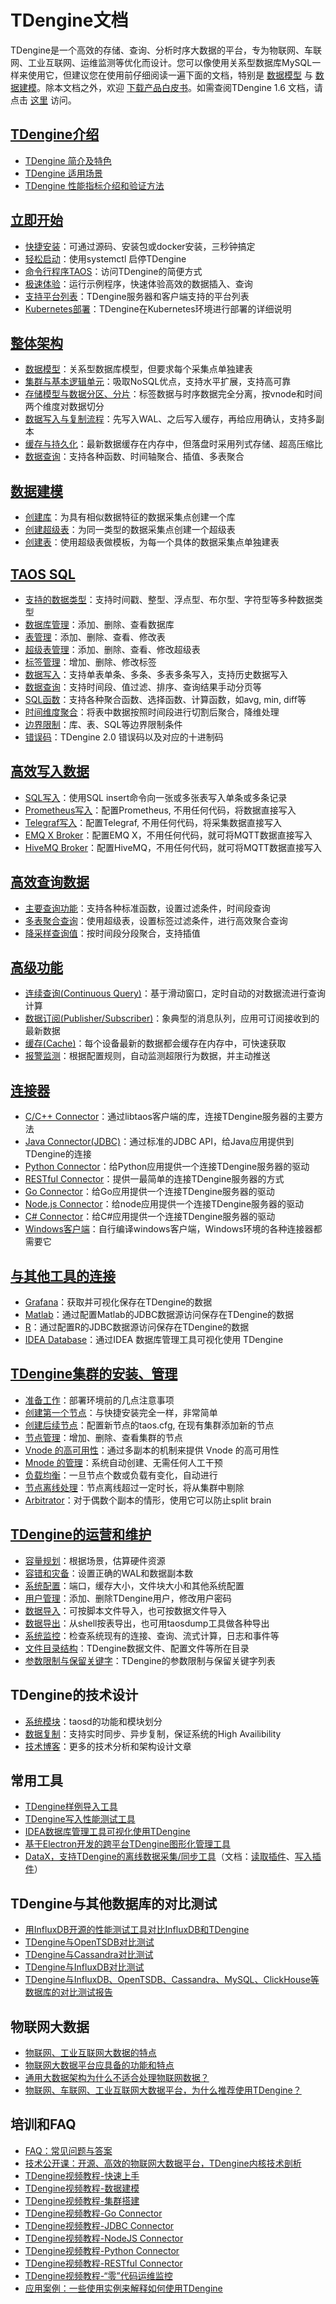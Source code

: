 # TDengine文档

TDengine是一个高效的存储、查询、分析时序大数据的平台，专为物联网、车联网、工业互联网、运维监测等优化而设计。您可以像使用关系型数据库MySQL一样来使用它，但建议您在使用前仔细阅读一遍下面的文档，特别是 [数据模型](../03.architecture/docs.md) 与 [数据建模](../04.model/docs.md)。除本文档之外，欢迎 [下载产品白皮书](https://www.taosdata.com/downloads/TDengine%20White%20Paper.pdf)。如需查阅TDengine 1.6 文档，请点击 [这里](https://www.taosdata.com/cn/documentation16/) 访问。

## [TDengine介绍](../01.evaluation/docs.md)

* [TDengine 简介及特色](../01.evaluation/docs.md#intro)
* [TDengine 适用场景](../01.evaluation/docs.md#scenes)
* [TDengine 性能指标介绍和验证方法](../01.evaluation/docs.md#)

## [立即开始](../02.getting-started/docs.md)

* [快捷安装](../02.getting-started/docs.md#install)：可通过源码、安装包或docker安装，三秒钟搞定
* [轻松启动](../02.getting-started/docs.md#start)：使用systemctl 启停TDengine
* [命令行程序TAOS](../02.getting-started/docs.md#console)：访问TDengine的简便方式
* [极速体验](../02.getting-started/docs.md#demo)：运行示例程序，快速体验高效的数据插入、查询
* [支持平台列表](../02.getting-started/docs.md#platforms)：TDengine服务器和客户端支持的平台列表
* [Kubernetes部署](https://taosdata.github.io/TDengine-Operator/zh/index.html)：TDengine在Kubernetes环境进行部署的详细说明

## [整体架构](../03.architecture/docs.md)

* [数据模型](../03.architecture/docs.md#model)：关系型数据库模型，但要求每个采集点单独建表
* [集群与基本逻辑单元](../03.architecture/docs.md#cluster)：吸取NoSQL优点，支持水平扩展，支持高可靠
* [存储模型与数据分区、分片](../03.architecture/docs.md#sharding)：标签数据与时序数据完全分离，按vnode和时间两个维度对数据切分
* [数据写入与复制流程](../03.architecture/docs.md#replication)：先写入WAL、之后写入缓存，再给应用确认，支持多副本
* [缓存与持久化](../03.architecture/docs.md#persistence)：最新数据缓存在内存中，但落盘时采用列式存储、超高压缩比
* [数据查询](../03.architecture/docs.md#query)：支持各种函数、时间轴聚合、插值、多表聚合

## [数据建模](../04.model/docs.md)

* [创建库](../04.model/docs.md#create-db)：为具有相似数据特征的数据采集点创建一个库
* [创建超级表](../04.model/docs.md#create-stable)：为同一类型的数据采集点创建一个超级表
* [创建表](../04.model/docs.md#create-table)：使用超级表做模板，为每一个具体的数据采集点单独建表

## [TAOS SQL](../12.taos-sql/docs.md)

* [支持的数据类型](../12.taos-sql/docs.md#data-type)：支持时间戳、整型、浮点型、布尔型、字符型等多种数据类型
* [数据库管理](../12.taos-sql/docs.md#management)：添加、删除、查看数据库
* [表管理](../12.taos-sql/docs.md#table)：添加、删除、查看、修改表
* [超级表管理](../12.taos-sql/docs.md#super-table)：添加、删除、查看、修改超级表
* [标签管理](../12.taos-sql/docs.md#tags)：增加、删除、修改标签
* [数据写入](../12.taos-sql/docs.md#insert)：支持单表单条、多条、多表多条写入，支持历史数据写入
* [数据查询](../12.taos-sql/docs.md#select)：支持时间段、值过滤、排序、查询结果手动分页等
* [SQL函数](../12.taos-sql/docs.md#functions)：支持各种聚合函数、选择函数、计算函数，如avg, min, diff等
* [时间维度聚合](../12.taos-sql/docs.md#aggregation)：将表中数据按照时间段进行切割后聚合，降维处理
* [边界限制](../12.taos-sql/docs.md#limitation)：库、表、SQL等边界限制条件
* [错误码](../12.taos-sql/01.error-code/docs.md)：TDengine 2.0 错误码以及对应的十进制码

## [高效写入数据](../05.insert/docs.md)

* [SQL写入](../05.insert/docs.md#sql)：使用SQL insert命令向一张或多张表写入单条或多条记录
* [Prometheus写入](../05.insert/docs.md#prometheus)：配置Prometheus, 不用任何代码，将数据直接写入
* [Telegraf写入](../05.insert/docs.md#telegraf)：配置Telegraf, 不用任何代码，将采集数据直接写入
* [EMQ X Broker](../05.insert/docs.md#emq)：配置EMQ X，不用任何代码，就可将MQTT数据直接写入
* [HiveMQ Broker](../05.insert/docs.md#hivemq)：配置HiveMQ，不用任何代码，就可将MQTT数据直接写入

## [高效查询数据](../06.queries/docs.md)

* [主要查询功能](../06.queries/docs.md#queries)：支持各种标准函数，设置过滤条件，时间段查询
* [多表聚合查询](../06.queries/docs.md#aggregation)：使用超级表，设置标签过滤条件，进行高效聚合查询
* [降采样查询值](../06.queries/docs.md#sampling)：按时间段分段聚合，支持插值

## [高级功能](../07.advanced-features/docs.md)

* [连续查询(Continuous Query)](../07.advanced-features/docs.md#continuous-query)：基于滑动窗口，定时自动的对数据流进行查询计算
* [数据订阅(Publisher/Subscriber)](../07.advanced-features/docs.md#subscribe)：象典型的消息队列，应用可订阅接收到的最新数据
* [缓存(Cache)](../07.advanced-features/docs.md#cache)：每个设备最新的数据都会缓存在内存中，可快速获取
* [报警监测](../07.advanced-features/docs.md#alert)：根据配置规则，自动监测超限行为数据，并主动推送

## [连接器](../08.connector/docs.md)

* [C/C++ Connector](../08.connector/docs.md#c-cpp)：通过libtaos客户端的库，连接TDengine服务器的主要方法
* [Java Connector(JDBC)](../08.connector/01.java/docs.md)：通过标准的JDBC API，给Java应用提供到TDengine的连接
* [Python Connector](../08.connector/docs.md#python)：给Python应用提供一个连接TDengine服务器的驱动
* [RESTful Connector](../08.connector/docs.md#restful)：提供一最简单的连接TDengine服务器的方式
* [Go Connector](../08.connector/docs.md#go)：给Go应用提供一个连接TDengine服务器的驱动
* [Node.js Connector](../08.connector/docs.md#nodejs)：给node应用提供一个连接TDengine服务器的驱动
* [C# Connector](../08.connector/docs.md#csharp)：给C#应用提供一个连接TDengine服务器的驱动
* [Windows客户端](https://www.taosdata.com/blog/2019/07/26/514.html)：自行编译windows客户端，Windows环境的各种连接器都需要它

## [与其他工具的连接](../09.connections/docs.md)

* [Grafana](../09.connections/docs.md#grafana)：获取并可视化保存在TDengine的数据
* [Matlab](../09.connections/docs.md#matlab)：通过配置Matlab的JDBC数据源访问保存在TDengine的数据
* [R](../09.connections/docs.md#r)：通过配置R的JDBC数据源访问保存在TDengine的数据
* [IDEA Database](https://www.taosdata.com/blog/2020/08/27/1767.html)：通过IDEA 数据库管理工具可视化使用 TDengine

## [TDengine集群的安装、管理](../10.cluster/docs.md)

* [准备工作](../10.cluster/docs.md#prepare)：部署环境前的几点注意事项
* [创建第一个节点](../10.cluster/docs.md#node-one)：与快捷安装完全一样，非常简单
* [创建后续节点](../10.cluster/docs.md#node-other)：配置新节点的taos.cfg, 在现有集群添加新的节点
* [节点管理](../10.cluster/docs.md#management)：增加、删除、查看集群的节点
* [Vnode 的高可用性](../10.cluster/docs.md#high-availability)：通过多副本的机制来提供 Vnode 的高可用性
* [Mnode 的管理](../10.cluster/docs.md#mnode)：系统自动创建、无需任何人工干预
* [负载均衡](../10.cluster/docs.md#load-balancing)：一旦节点个数或负载有变化，自动进行
* [节点离线处理](../10.cluster/docs.md#offline)：节点离线超过一定时长，将从集群中剔除
* [Arbitrator](../10.cluster/docs.md#arbitrator)：对于偶数个副本的情形，使用它可以防止split brain

## [TDengine的运营和维护](../11.administrator/docs.md)

* [容量规划](../11.administrator/docs.md#planning)：根据场景，估算硬件资源
* [容错和灾备](../11.administrator/docs.md#tolerance)：设置正确的WAL和数据副本数
* [系统配置](../11.administrator/docs.md#config)：端口，缓存大小，文件块大小和其他系统配置
* [用户管理](../11.administrator/docs.md#user)：添加、删除TDengine用户，修改用户密码
* [数据导入](../11.administrator/docs.md#import)：可按脚本文件导入，也可按数据文件导入
* [数据导出](../11.administrator/docs.md#export)：从shell按表导出，也可用taosdump工具做各种导出
* [系统监控](../11.administrator/docs.md#status)：检查系统现有的连接、查询、流式计算，日志和事件等
* [文件目录结构](../11.administrator/docs.md#directories)：TDengine数据文件、配置文件等所在目录
* [参数限制与保留关键字](../11.administrator/docs.md#keywords)：TDengine的参数限制与保留关键字列表

## TDengine的技术设计

* [系统模块](../03.architecture/01.taosd/docs.md)：taosd的功能和模块划分
* [数据复制](../03.architecture/02.replica/docs.md)：支持实时同步、异步复制，保证系统的High Availibility
* [技术博客](https://www.taosdata.com/cn/blog/?categories=3)：更多的技术分析和架构设计文章

## 常用工具

* [TDengine样例导入工具](https://www.taosdata.com/blog/2020/01/18/1166.html)
* [TDengine写入性能测试工具](https://www.taosdata.com/blog/2020/01/18/1166.html)
* [IDEA数据库管理工具可视化使用TDengine](https://www.taosdata.com/blog/2020/08/27/1767.html)
* [基于Electron开发的跨平台TDengine图形化管理工具](https://github.com/skye0207/TDengineGUI)
* [DataX，支持TDengine的离线数据采集/同步工具](https://github.com/wgzhao/DataX)（文档：[读取插件](https://github.com/wgzhao/DataX/blob/master/docs/src/main/sphinx/reader/tdenginereader.md)、[写入插件](https://github.com/wgzhao/DataX/blob/master/docs/src/main/sphinx/writer/tdenginewriter.md)）

## TDengine与其他数据库的对比测试

* [用InfluxDB开源的性能测试工具对比InfluxDB和TDengine](https://www.taosdata.com/blog/2020/01/13/1105.html)
* [TDengine与OpenTSDB对比测试](https://www.taosdata.com/blog/2019/08/21/621.html)
* [TDengine与Cassandra对比测试](https://www.taosdata.com/blog/2019/08/14/573.html)
* [TDengine与InfluxDB对比测试](https://www.taosdata.com/blog/2019/07/19/419.html)
* [TDengine与InfluxDB、OpenTSDB、Cassandra、MySQL、ClickHouse等数据库的对比测试报告](https://www.taosdata.com/downloads/TDengine_Testing_Report_cn.pdf)

## 物联网大数据

* [物联网、工业互联网大数据的特点](https://www.taosdata.com/blog/2019/07/09/105.html)
* [物联网大数据平台应具备的功能和特点](https://www.taosdata.com/blog/2019/07/29/542.html)
* [通用大数据架构为什么不适合处理物联网数据？](https://www.taosdata.com/blog/2019/07/09/107.html)
* [物联网、车联网、工业互联网大数据平台，为什么推荐使用TDengine？](https://www.taosdata.com/blog/2019/07/09/109.html)

## 培训和FAQ

* [FAQ：常见问题与答案](../13.faq/docs.md)
* [技术公开课：开源、高效的物联网大数据平台，TDengine内核技术剖析](https://www.taosdata.com/blog/2020/12/25/2126.html)
* [TDengine视频教程-快速上手](https://www.taosdata.com/blog/2020/11/11/1941.html)
* [TDengine视频教程-数据建模](https://www.taosdata.com/blog/2020/11/11/1945.html)
* [TDengine视频教程-集群搭建](https://www.taosdata.com/blog/2020/11/11/1961.html)
* [TDengine视频教程-Go Connector](https://www.taosdata.com/blog/2020/11/11/1951.html)
* [TDengine视频教程-JDBC Connector](https://www.taosdata.com/blog/2020/11/11/1955.html)
* [TDengine视频教程-NodeJS Connector](https://www.taosdata.com/blog/2020/11/11/1957.html)
* [TDengine视频教程-Python Connector](https://www.taosdata.com/blog/2020/11/11/1963.html)
* [TDengine视频教程-RESTful Connector](https://www.taosdata.com/blog/2020/11/11/1965.html)
* [TDengine视频教程-“零”代码运维监控](https://www.taosdata.com/blog/2020/11/11/1959.html)
* [应用案例：一些使用实例来解释如何使用TDengine](https://www.taosdata.com/cn/blog/?categories=4)
